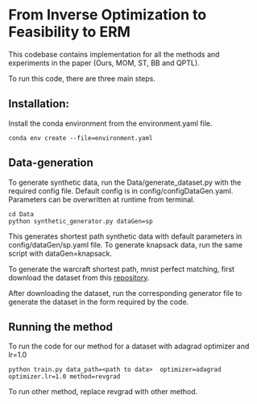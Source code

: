 # From Inverse Optimization to Feasibility to ERM
This codebase contains implementation for all the methods and experiments in the paper (Ours, MOM, ST, BB and QPTL). 

To run this code, there are three main steps. 

## Installation: 
Install the conda environment from the environment.yaml file.
```
conda env create --file=environment.yaml

```

## Data-generation

To generate synthetic data, run the Data/generate_dataset.py with the required config file. Default config is in config/configDataGen.yaml. Parameters can be overwritten at runtime from terminal. 


```
cd Data
python synthetic_generator.py dataGen=sp
```

This generates shortest path synthetic data with default parameters in config/dataGen/sp.yaml file. To generate knapsack data, run the same script with dataGen=knapsack.

To generate the warcraft shortest path, mnist perfect matching, first download the dataset from this [repository](https://github.com/martius-lab/blackbox-differentiation-combinatorial-solvers).


After downloading the dataset, run the corresponding generator file to generate the dataset in the form required by the code.

## Running the method 

To run the code for our method for a dataset with adagrad optimizer and lr=1.0

```
python train.py data_path=<path to data>  optimizer=adagrad optimizer.lr=1.0 method=revgrad
```

To run other method, replace revgrad with other method.